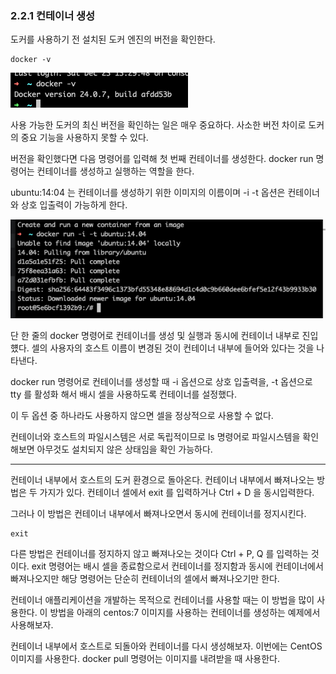 ### 2.2.1 컨테이너 생성

도커를 사용하기 전 설치된 도커 엔진의 버전을 확인한다.

```
docker -v
```

![img_1.png](img_1.png)

사용 가능한 도커의 최신 버전을 확인하는 일은 매우 중요하다. 사소한 버전 차이로 도커의 중요 기능을 사용하지 못할 수 있다.

버전을 확인했다면 다음 명령어를 입력해 첫 번째 컨테이너를 생성한다. docker run 명령어는 컨테이너를 생성하고 실행하는 역할을 한다.

ubuntu:14:04 는 컨테이너를 생성하기 위한 이미지의 이름이며 -i -t 옵션은 컨테이너와 상호 입출력이 가능하게 한다.

![img_2.png](img_2.png)

단 한 줄의 docker 명령어로 컨테이너를 생성 및 실행과 동시에 컨테이너 내부로 진입헀다. 셀의 사용자의 호스트 이름이 변경된 것이 컨테이너 내부에 들어와 있다는 것을 나타낸다.

docker run 명령어로 컨테이너를 생성할 때 -i 옵션으로 상호 입출력을, -t 옵션으로 tty 를 활성화 해서 배시 셀을 사용하도록 컨테이너를 설정했다.

이 두 옵션 중 하나라도 사용하지 않으면 셀을 정상적으로 사용할 수 없다.

컨테이너와 호스트의 파일시스템은 서로 독립적이므로 ls 명령어로 파일시스템을 확인해보면 아무것도 설치되지 않은 상태임을 확인 가능하다.

---

컨테이너 내부에서 호스트의 도커 환경으로 돌아온다. 컨테이너 내부에서 빠져나오는 방법은 두 가지가 있다. 컨테이너 셀에서 exit 를 입력하거나 Ctrl + D 을 동시입력한다.

그러나 이 방법은 컨테이너 내부에서 빠져나오면서 동시에 컨테이너를 정지시킨다.

```
exit
```

다른 방법은 컨테이너를 정지하지 않고 빠져나오는 것이다 Ctrl + P, Q 를 입력하는 것이다.
exit 명령어는 배시 셀을 종료함으로서 컨테이너를 정지함과 동시에 컨테이너에서 빠져나오지만 해당 명령어는 단순히 컨테이너의 셀에서 빠져나오기만 한다.

컨테이너 애플리케이션을 개발하는 목적으로 컨테이너를 사용할 때는 이 방법을 많이 사용한다. 이 방법을 아래의 centos:7 이미지를 사용하는 컨테이너를 생성하는 예제에서 사용해보자.

컨테이너 내부에서 호스트로 되돌아와 컨테이너를 다시 생성해보자. 이번에는 CentOS 이미지를 사용한다.
docker pull 명령어는 이미지를 내려받을 때 사용한다.

